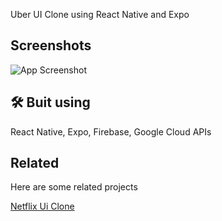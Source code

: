 
Uber UI Clone 
using React Native and Expo

## Screenshots

![App Screenshot](https://media.licdn.com/dms/image/D5622AQHQZxt-9mL6eg/feedshare-shrink_800/0/1686393600731?e=1689206400&v=beta&t=U3-rMMVuwfyJRGrnriK8o96xi2HdBPAXeT_oOjz6Z9c)


## 🛠 Buit using
React Native, Expo, Firebase, Google Cloud APIs


## Related

Here are some related projects

[Netflix Ui Clone](https://github.com/amalprasad0/netflix-clone)
